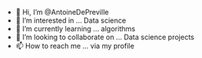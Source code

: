 - 👋 Hi, I’m @AntoineDePreville
- 👀 I’m interested in ... Data science
- 🌱 I’m currently learning ... algorithms
- 💞️ I’m looking to collaborate on ... Data science projects
- 📫 How to reach me ... via my profile

<!---
AntoineDePreville/AntoineDePreville is a ✨ special ✨ repository because its `README.md` (this file) appears on your GitHub profile.
You can click the Preview link to take a look at your changes.
--->

